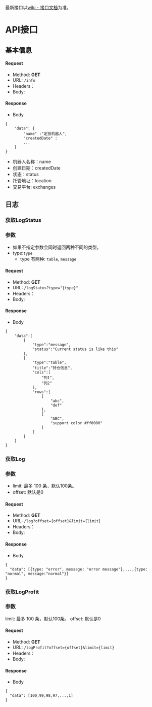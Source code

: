 最新接口以[wiki - 接口文档](https://github.com/martinchenczj/investbot/wiki/%E6%8E%A5%E5%8F%A3%E6%96%87%E6%A1%A3)为准。

# API接口

## 基本信息

#### Request
- Method: **GET**
- URL:  `/info`
- Headers：
- Body: 

#### Response
- Body
```
{
    "data": {
        "name" :"定投机器人",
        "createdDate" : 
        ...
    }
}
```

- 机器人名称：name
- 创建日期：createdDate
- 状态：status
- 托管地址：location
- 交易平台: exchanges

## 日志

### 获取LogStatus

### 参数

- 如果不指定参数会同时返回两种不同的类型。
- type:`type`
    - type 有两种: `table`, `message`        

#### Request
- Method: **GET**
- URL:  ```/logStatus?type="{type}"```
- Headers：
- Body: 

#### Response
- Body
```
{
    "data":[
        {
            "type":"message",
            "status":"Current status is like this"
        },
        {
            "type":"table",
            "title":"持仓信息",
            "cols":[
                "列1",
                "列2"
            ],
            "rows":[
                [
                    "abc",
                    "def"
                ],
                [
                    "ABC",
                    "support color #ff0000"
                ]
            ]
        }
    ]
}
```


### 获取Log

### 参数

- limit: 最多 100 条，默认100条。
- offset: 默认是0

#### Request
- Method: **GET**
- URL:  ```/log?offset={offset}&limit={limit}```
- Headers：
- Body: 

#### Response
- Body
```
{
  "data": [{type: "error", message: "error message"},...,{type: "normal", message:"normal"}]
}
```

### 获取LogProfit

### 参数

limit: 最多 100 条，默认100条。
offset: 默认是0

#### Request
- Method: **GET**
- URL:  ```/logProfit?offset={offset}&limit={limit}```
- Headers：
- Body: 

#### Response
- Body
```
{
  "data": [100,99,98,97,...,1]
}
```
